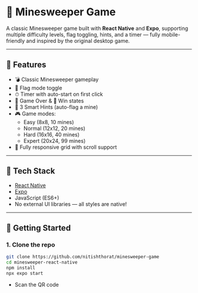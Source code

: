 # 🧨 Minesweeper Game

A classic Minesweeper game built with **React Native** and **Expo**, supporting multiple difficulty levels, flag toggling, hints, and a timer — fully mobile-friendly and inspired by the original desktop game.

---

## 📱 Features

- 💣 Classic Minesweeper gameplay
- 🚩 Flag mode toggle
- ⏱ Timer with auto-start on first click
- 🤯 Game Over & 🎉 Win states
- 🧠 3 Smart Hints (auto-flag a mine)
- 🎮 Game modes:
  - Easy (8x8, 10 mines)
  - Normal (12x12, 20 mines)
  - Hard (16x16, 40 mines)
  - Expert (20x24, 99 mines)
- 📱 Fully responsive grid with scroll support

---

## 🔧 Tech Stack

- [React Native](https://reactnative.dev/)
- [Expo](https://expo.dev/)
- JavaScript (ES6+)
- No external UI libraries — all styles are native!

---

## 🚀 Getting Started

### 1. Clone the repo

```bash
git clone https://github.com/nitishthorat/minesweeper-game
cd minesweeper-react-native
npm install
npx expo start
```

- Scan the QR code
